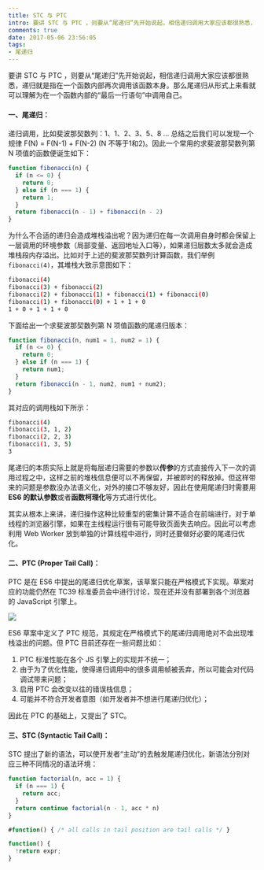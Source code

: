 ```yaml
---
title: STC 与 PTC
intro: 要讲 STC 与 PTC ，则要从“尾递归”先开始说起，相信递归调用大家应该都很熟悉，递归就是指在一个函数内部再次调用该函数本身。那么尾递归从形式上来看就可以理解为在一个函数内部的“最后一行语句”中调用自己。
comments: true
date: 2017-05-06 23:56:05
tags:
- 尾递归
---
```


要讲 STC 与 PTC ，则要从“尾递归”先开始说起，相信递归调用大家应该都很熟悉，递归就是指在一个函数内部再次调用该函数本身。那么尾递归从形式上来看就可以理解为在一个函数内部的“最后一行语句”中调用自己。

#### 一、尾递归：

递归调用，比如斐波那契数列：1、1、2、3、5、8 ... 总结之后我们可以发现一个规律 F(N) = F(N-1) + F(N-2) (N 不等于1和2)。因此一个常用的求斐波那契数列第 N 项值的函数便诞生如下：


```javascript
function fibonacci(n) {
  if (n <= 0) {
    return 0;
  } else if (n === 1) {
    return 1;
  }
  return fibonacci(n - 1) + fibonacci(n - 2)
}
```


为什么不合适的递归会造成堆栈溢出呢？因为递归在每一次调用自身时都会保留上一层调用的环境参数（局部变量、返回地址入口等），如果递归层数太多就会造成堆栈段内存溢出。比如对于上述的斐波那契数列计算函数，我们举例 `fibonacci(4)`，其堆栈大致示意图如下：


```bash
fibonacci(4)
fibonacci(3) + fibonacci(2)
fibonacci(2) + fibonacci(1) + fibonacci(1) + fibonacci(0)
fibonacci(1) + fibonacci(0) + 1 + 1 + 0
1 + 0 + 1 + 1 + 0
```


下面给出一个求斐波那契数列第 N 项值函数的尾递归版本：


```javascript
function fibonacci(n, num1 = 1, num2 = 1) {
  if (n <= 0) {
    return 0;
  } else if (n === 1) {
    return num1;
  }
  return fibonacci(n - 1, num2, num1 + num2);
}
```


其对应的调用栈如下所示：


```bash
fibonacci(4)
fibonacci(3, 1, 2)
fibonacci(2, 2, 3)
fibonacci(1, 3, 5)
3
```


尾递归的本质实际上就是将每层递归需要的参数以**传参**的方式直接传入下一次的调用过程之中，这样之前的堆栈信息便可以不再保留，并被即时的释放掉。但这样带来的问题是参数没办法语义化，对外的接口不够友好，因此在使用尾递归时需要用 **ES6 的默认参数**或者**函数柯理化**等方式进行优化。

其实从根本上来讲，递归操作这种比较重型的密集计算不适合在前端进行，对于单线程的浏览器引擎，如果在主线程运行很有可能导致页面失去响应。因此可以考虑利用 Web Worker 放到单独的计算线程中进行，同时还要做好必要的尾递归优化。

#### 二、PTC (Proper Tail Call)：

PTC 是在 ES6 中提出的尾递归优化草案，该草案只能在严格模式下实现。草案对应的功能仍然在 TC39 标准委员会中进行讨论，现在还并没有部署到各个浏览器的 JavaScript 引擎上。

![](1.jpg)

ES6 草案中定义了 PTC 规范，其规定在严格模式下的尾递归调用绝对不会出现堆栈溢出的问题。但 PTC 目前还存在一些问题比如：

1. PTC 标准性能在各个 JS 引擎上的实现并不统一；
2. 由于为了优化性能，使得递归调用中的很多调用帧被丢弃，所以可能会对代码调试带来问题；
3. 启用 PTC 会改变以往的错误栈信息；
4. 可能并不符合开发者意图（如开发者并不想进行尾递归优化）；

因此在 PTC 的基础上，又提出了 STC。

#### 三、STC (Syntactic Tail Call)：

STC 提出了新的语法，可以使开发者“主动”的去触发尾递归优化，新语法分别对应三种不同情况的语法环境：


```javascript
function factorial(n, acc = 1) {
  if (n === 1) {
    return acc;
  }
  return continue factorial(n - 1, acc * n)
}
```

```javascript
#function() { /* all calls in tail position are tail calls */ }
```

```javascript
function() { 
  !return expr;
}
```
